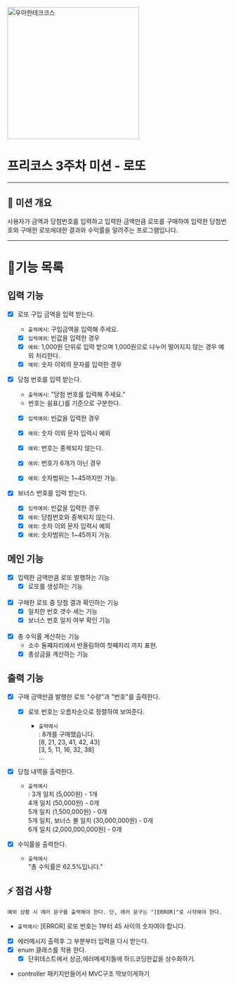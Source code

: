 <p>
    <img src="https://github.com/user-attachments/assets/c811c2be-923e-4134-a7d4-56bd12198910" alt="우아한테크코스" width="300px">
</p>

# 프리코스 3주차 미션 - 로또

---

##  💪 미션 개요
사용자가 금액과 당첨번호를 입력하고
입력한 금액만큼 로또를 구매하여 
입력한 당첨번호와 구매한 로또에대한 결과와 수익률을 알려주는 프로그램입니다. 

---


# 📝기능 목록

## 입력 기능
- [x] 로또 구입 금액을 입력 받는다.
    - `출력예시`: 구입금액을 입력해 주세요.
  
    - [x] `입력예외`: 빈값을 입력한 경우
    - [x] `예외`: 1,000원 단위로 입력 받으며 1,000원으로 나누어 떨어지지 않는 경우 예외 처리한다.
    - [x] `예외`: 숫자 이외의 문자를 입력한 경우

- [x] 당첨 번호를 입력 받는다. 
    - `출력예시`: "당첨 번호를 입력해 주세요."
    - 번호는 쉼표(,)를 기준으로 구분한다.
    - [x] `입력예외`: 빈값을 입력한 경우
    - [x] `예외`: 숫자 이외 문자 입력시 예외
    - [x] `예외`: 번호는 중복되지 않는다.
    - [x] `예외`: 번호가 6개가 아닌 경우
    - [x] `예외`: 숫자범위는 1~45까지만 가능.


- [x] 보너스 번호를 입력 받는다.
  - [x] `입력예외`: 빈값을 입력한 경우
  - [x] `예외`: 당첨번호와 중복되지 않는다.
  - [x] `예외`: 숫자 이외 문자 입력시 예외
  - [x] `예외`: 숫자범위는 1~45까지 가능.

## 메인 기능
- [x] 입력한 금액만큼 로또 발행하는 기능
  - [x] 로또를 생성하는 기능
<br><br>
- [x] 구매한 로또 중 당첨 결과 확인하는 기능
  - [x] 일치한 번호 갯수 세는 기능
  - [x] 보너스 번호 일치 여부 확인 기능
<br><br>
- [x] 총 수익률 계산하는 기능
  -  소수 둘쨰자리에서 반올림하여 첫째자리 까지 표현.
  - [x] 총상금을 계산하는 기능

## 출력 기능

- [x] 구매 금액만큼 발행한 로또 "수량"과 "번호"를 출력한다.
  - [x] 로또 번호는 오름차순으로 정렬하여 보여준다.
    
    - `출력예시`<br>
      : 8개를 구매했습니다.<br>
      [8, 21, 23, 41, 42, 43]<br>
      [3, 5, 11, 16, 32, 38]<br>
      ... 
      
- [x] 당첨 내역을 출력한다.

  - `출력예시`<br>
  : 3개 일치 (5,000원) - 1개<br>
  4개 일치 (50,000원) - 0개<br>
  5개 일치 (1,500,000원) - 0개<br>
  5개 일치, 보너스 볼 일치 (30,000,000원) - 0개<br>
  6개 일치 (2,000,000,000원) - 0개<br>

- [x] 수익률을 출력한다.
  - `출력예시`<br>
    "총 수익률은 62.5%입니다."

## ⚡ 점검 사항
`예외 상황 시 에러 문구를 출력해야 한다. 단, 에러 문구는 "[ERROR]"로 시작해야 한다.
`
- `출력예시`: [ERROR] 로또 번호는 1부터 45 사이의 숫자여야 합니다.
- [x] 에러메시지 출력후 그 부분부터 입력을 다시 받는다.
- [x] enum 클래스를 적용 한다.
  - [x] 단위테스트에서 상금,에러메세지들에 하드코딩한값을 상수화하기.
- controller 패키지만들어서 MVC구조 딱보이게하기

